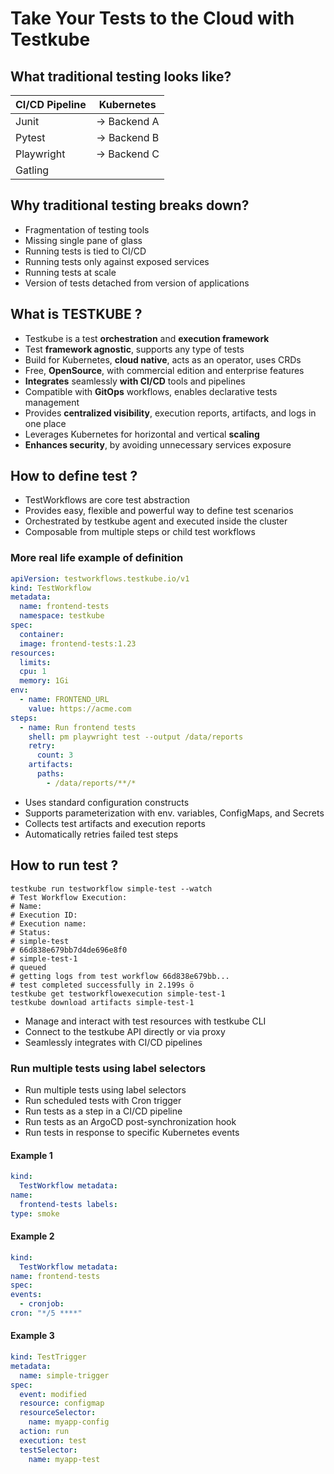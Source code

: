 # Take Your Tests to the Cloud with Testkube

## What traditional testing looks like?

| CI/CD Pipeline |  Kubernetes  |
|:---------------|:------------:| 
| Junit          | -> Backend A |
| Pytest         | -> Backend B | 
| Playwright     | -> Backend C | 
| Gatling        |

## Why traditional testing breaks down?

* Fragmentation of testing tools
* Missing single pane of glass
* Running tests is tied to CI/CD
* Running tests only against exposed services
* Running tests at scale
* Version of tests detached from version of applications

## What is TESTKUBE ?

* Testkube is a test **orchestration** and **execution framework**
* Test **framework agnostic**, supports any type of tests
* Build for Kubernetes, **cloud native**, acts as an operator, uses CRDs
* Free, **OpenSource**, with commercial edition and enterprise features
* **Integrates** seamlessly **with CI/CD** tools and pipelines
* Compatible with **GitOps** workflows, enables declarative tests management
* Provides **centralized visibility**, execution reports, artifacts, and logs in one place
* Leverages Kubernetes for horizontal and vertical **scaling**
* **Enhances security**, by avoiding unnecessary services exposure

## How to define test ?

* TestWorkflows are core test abstraction
* Provides easy, flexible and powerful way to define test scenarios
* Orchestrated by testkube agent and executed inside the cluster
* Composable from multiple steps or child test workflows

### More real life example of definition

```yaml
apiVersion: testworkflows.testkube.io/v1
kind: TestWorkflow
metadata:
  name: frontend-tests
  namespace: testkube
spec:
  container:
  image: frontend-tests:1.23
resources:
  limits:
  срu: 1
  memory: 1Gi
env:
  - name: FRONTEND_URL
    value: https://acme.com
steps:
  - name: Run frontend tests
    shell: pm playwright test --output /data/reports
    retry:
      count: 3
    artifacts:
      paths:
        - /data/reports/**/*
```

* Uses standard configuration constructs
* Supports parameterization with env. variables, ConfigMaps, and Secrets
* Collects test artifacts and execution reports
* Automatically retries failed test steps

## How to run test ?

```shell
testkube run testworkflow simple-test --watch
# Test Workflow Execution:
# Name:
# Execution ID:
# Execution name:
# Status:
# simple-test
# 66d838e679bb7d4de696e8f0
# simple-test-1
# queued
# getting logs from test workflow 66d838e679bb...
# test completed successfully in 2.199s ö
testkube get testworkflowexecution simple-test-1
testkube download artifacts simple-test-1
```

* Manage and interact with test resources with testkube CLI
* Connect to the testkube API directly or via proxy
* Seamlessly integrates with CI/CD pipelines

### Run multiple tests using label selectors

* Run multiple tests using label selectors
* Run scheduled tests with Cron trigger
* Run tests as a step in a CI/CD pipeline
* Run tests as an ArgoCD post-synchronization hook
* Run tests in response to specific Kubernetes events

#### Example 1

```yaml
kind:
  TestWorkflow metadata:
name:
  frontend-tests labels:
type: smoke
```

#### Example 2

```yaml
kind:
  TestWorkflow metadata:
name: frontend-tests
spec:
events:
  - cronjob:
cron: "*/5 ****"
```

#### Example 3

```yaml
kind: TestTrigger
metadata:
  name: simple-trigger
spec:
  event: modified
  resource: configmap
  resourceSelector:
    name: myapp-config
  action: run
  execution: test
  testSelector:
    name: myapp-test
```